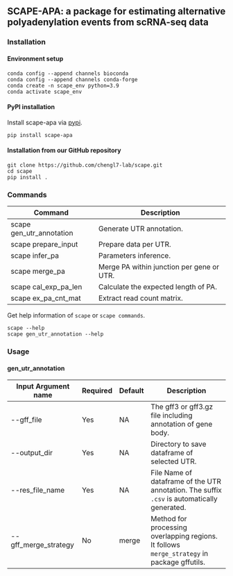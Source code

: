 ## SCAPE-APA: a package for estimating alternative polyadenylation events from scRNA-seq data

### Installation

#### Environment setup
```
conda config --append channels bioconda 
conda config --append channels conda-forge 
conda create -n scape_env python=3.9
conda activate scape_env
```
#### PyPI installation
Install scape-apa via [pypi](https://pypi.org/project/scape-apa).
```
pip install scape-apa
```
#### Installation from our GitHub repository
```
git clone https://github.com/chengl7-lab/scape.git
cd scape
pip install .
```

### Commands

| Command | Description |
| --- | --- |
| scape gen_utr_annotation | Generate UTR annotation. |
| scape prepare_input | Prepare data per UTR. |
| scape infer_pa | Parameters inference. |
| scape merge_pa | Merge PA within junction per gene or UTR. |
| scape cal_exp_pa_len | Calculate the expected length of PA. |
| scape ex_pa_cnt_mat | Extract read count matrix. |

Get help information of `scape` or `scape commands`.
```
scape --help
scape gen_utr_annotation --help
```

### Usage

#### gen_utr_annotation

| Input Argument name | Required | Default | Description |
| --- | --- |  --- |  --- | 
| --gff_file | Yes | NA | The gff3 or gff3.gz file including annotation of gene body. |
| --output_dir | Yes | NA | Directory to save dataframe of selected UTR. |
| --res_file_name | Yes | NA | File Name of dataframe of the UTR annotation. The suffix `.csv` is automatically generated. |
| --gff_merge_strategy | No | merge | Method for processing overlapping regions. It follows `merge_strategy` in package gffutils. |





